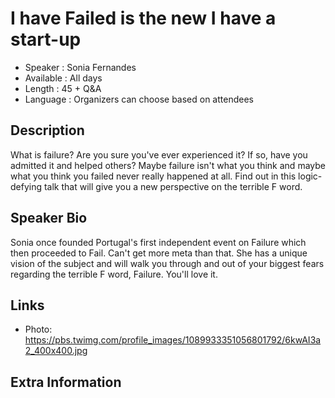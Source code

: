 

I have Failed is the new I have a start-up
=================================================

* Speaker   : Sonia Fernandes
* Available : All days
* Length    : 45 + Q&A
* Language  : Organizers can choose based on attendees 

Description
-----------

What is failure? Are you sure you've ever experienced it? If so, have you admitted it and helped others? Maybe failure isn't what you think and maybe what you think you failed never really happened at all. Find out in this logic-defying talk that will give you a new perspective on the terrible F word.

Speaker Bio
-----------

Sonia once founded Portugal's first independent event on Failure which then proceeded to Fail. Can't get more meta than that. She has a unique vision of the subject and will walk you through and out of your biggest fears regarding the terrible F word, Failure. You'll love it.

Links
-----

* Photo: https://pbs.twimg.com/profile_images/1089933351056801792/6kwAI3a2_400x400.jpg

Extra Information
-----------------



